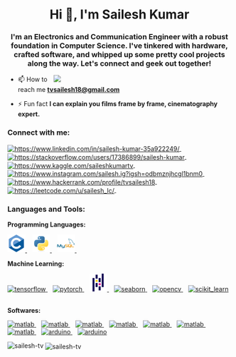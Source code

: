 <h1 align="center">Hi 👋, I'm Sailesh Kumar</h1>
<h3 align="center">I'm an Electronics and Communication Engineer with a robust foundation in Computer Science. I've tinkered with hardware, crafted software, and whipped up some pretty cool projects along the way. Let's connect and geek out together!</h3>

<img align="right" width="400" src="https://cdn.hackaday.io/images/original/3646311595580843377.gif">

- 📫 How to reach me **tvsailesh18@gmail.com**

- ⚡ Fun fact **I can explain you films frame by frame, cinematography expert.**

<h3 align="left">Connect with me:</h3>
<p align="left">
<a href="https://linkedin.com/in/https://www.linkedin.com/in/sailesh-kumar-35a922249/" target="blank"><img align="center" src="https://raw.githubusercontent.com/rahuldkjain/github-profile-readme-generator/master/src/images/icons/Social/linked-in-alt.svg" alt="https://www.linkedin.com/in/sailesh-kumar-35a922249/" height="30" width="40" />
</a>&nbsp;&nbsp;
<a href="https://stackoverflow.com/users/https://stackoverflow.com/users/17386899/sailesh-kumar" target="blank"><img align="center" src="https://raw.githubusercontent.com/rahuldkjain/github-profile-readme-generator/master/src/images/icons/Social/stack-overflow.svg" alt="https://stackoverflow.com/users/17386899/sailesh-kumar" height="30" width="40" />
</a>&nbsp;&nbsp;
<a href="https://kaggle.com/https://www.kaggle.com/saileshkumartv" target="blank"><img align="center" src="https://raw.githubusercontent.com/rahuldkjain/github-profile-readme-generator/master/src/images/icons/Social/kaggle.svg" alt="https://www.kaggle.com/saileshkumartv" height="30" width="40" />
</a>&nbsp;&nbsp;
<a href="https://instagram.com/https://www.instagram.com/sailesh.ig?igsh=odbmznjhcgl1bnm0" target="blank"><img align="center" src="https://raw.githubusercontent.com/rahuldkjain/github-profile-readme-generator/master/src/images/icons/Social/instagram.svg" alt="https://www.instagram.com/sailesh.ig?igsh=odbmznjhcgl1bnm0" height="30" width="40" />
</a>&nbsp;&nbsp;
<a href="https://www.hackerrank.com/https://www.hackerrank.com/profile/tvsailesh18" target="blank"><img align="center" src="https://raw.githubusercontent.com/rahuldkjain/github-profile-readme-generator/master/src/images/icons/Social/hackerrank.svg" alt="https://www.hackerrank.com/profile/tvsailesh18" height="30" width="40" />
</a>&nbsp;&nbsp;
<a href="https://www.leetcode.com/https://leetcode.com/u/sailesh_lc/" target="blank"><img align="center" src="https://raw.githubusercontent.com/rahuldkjain/github-profile-readme-generator/master/src/images/icons/Social/leet-code.svg" alt="https://leetcode.com/u/sailesh_lc/" height="30" width="40" />
</a>&nbsp;&nbsp;
</p>

<h3 align="left">Languages and Tools:</h3>

<!-- Programming Languages -->
<p align="left"> 
    <strong>Programming Languages:</strong></p>
    <a href="https://www.cprogramming.com/" target="_blank" rel="noreferrer">
        <img src="https://raw.githubusercontent.com/devicons/devicon/master/icons/c/c-original.svg" alt="c" width="40" height="40"/>
    </a>&nbsp;&nbsp;
    <a href="https://www.python.org" target="_blank" rel="noreferrer">
        <img src="https://raw.githubusercontent.com/devicons/devicon/master/icons/python/python-original.svg" alt="python" width="40" height="40"/>
    </a>&nbsp;&nbsp;
    <a href="https://www.mysql.com/" target="_blank" rel="noreferrer">
        <img src="https://raw.githubusercontent.com/devicons/devicon/master/icons/mysql/mysql-original-wordmark.svg" alt="mysql" width="40" height="40"/>
    </a>&nbsp;&nbsp;
</p>

<!-- AI/ML Tools -->
<p align="left"> 
    <strong>Machine Learning:</strong></p>
    <a href="https://www.tensorflow.org" target="_blank" rel="noreferrer">
        <img src="https://www.vectorlogo.zone/logos/tensorflow/tensorflow-icon.svg" alt="tensorflow" width="40" height="40"/>
    </a>&nbsp;&nbsp;
    <a href="https://pytorch.org/" target="_blank" rel="noreferrer">
        <img src="https://www.vectorlogo.zone/logos/pytorch/pytorch-icon.svg" alt="pytorch" width="40" height="40"/>
    </a>&nbsp;&nbsp;
    <a href="https://pandas.pydata.org/" target="_blank" rel="noreferrer">
        <img src="https://raw.githubusercontent.com/devicons/devicon/2ae2a900d2f041da66e950e4d48052658d850630/icons/pandas/pandas-original.svg" alt="pandas" width="40" height="40"/>
    </a>&nbsp;&nbsp;
    <a href="https://seaborn.pydata.org/" target="_blank" rel="noreferrer">
        <img src="https://seaborn.pydata.org/_images/logo-mark-lightbg.svg" alt="seaborn" width="40" height="40"/>
    </a>&nbsp;&nbsp;
    <a href="https://opencv.org/" target="_blank" rel="noreferrer">
        <img src="https://www.vectorlogo.zone/logos/opencv/opencv-icon.svg" alt="opencv" width="40" height="40"/>
    </a>&nbsp;&nbsp;
    <a href="https://scikit-learn.org/" target="_blank" rel="noreferrer">
        <img src="https://upload.wikimedia.org/wikipedia/commons/0/05/Scikit_learn_logo_small.svg" alt="scikit_learn" width="40" height="40"/>
    </a>&nbsp;&nbsp;
</p>

<!-- Software -->
<p align="left"> 
    <strong>Softwares:</strong></p>
    <a href="https://www.mathworks.com/" target="_blank" rel="noreferrer">
        <img src="https://companieslogo.com/img/orig/ANSS.D-78d6ace8.png?t=1652258615" alt="matlab" width="40" height="40"/>
    </a>&nbsp;&nbsp;
    <a href="https://www.mathworks.com/" target="_blank" rel="noreferrer">
        <img src="https://wallpapers.com/images/hd/auto-c-a-d-logo-graphic-kkipca3aki0i49xv-kkipca3aki0i49xv.png" alt="matlab" width="40" height="40"/>
    </a>&nbsp;&nbsp;
    <a href="https://www.mathworks.com/" target="_blank" rel="noreferrer">
        <img src="https://embeddedtools.store/wp-content/uploads/2024/02/Prod-uVision600x600.png" alt="matlab" width="40" height="40"/>
    </a>&nbsp;&nbsp;
    <a href="https://www.mathworks.com/" target="_blank" rel="noreferrer">
        <img src="https://pbs.twimg.com/profile_images/839168408490913792/ukNPeWwa_400x400.jpg" alt="matlab" width="40" height="40"/>
    </a>&nbsp;&nbsp;
    <a href="https://www.mathworks.com/" target="_blank" rel="noreferrer">
        <img src="https://upload.wikimedia.org/wikipedia/commons/2/21/Matlab_Logo.png" alt="matlab" width="40" height="40"/>
    </a>&nbsp;&nbsp;
    <a href="https://www.mathworks.com/" target="_blank" rel="noreferrer">
        <img src="https://cdn.techjockey.com/web/assets/images/techjockey/products/21587_ProteusPCBDesignlogo.jpg" alt="matlab" width="40" height="40"/>
    </a>&nbsp;&nbsp;
    <a href="https://www.mathworks.com/" target="_blank" rel="noreferrer">
        <img src="https://encrypted-tbn0.gstatic.com/images?q=tbn:ANd9GcSKUzEO2v6gyztVs8h_xEgZLfHulxPBLrtyzQ&s" alt="matlab" width="40" height="40"/>
    </a>&nbsp;&nbsp;
    <a href="https://www.arduino.cc/" target="_blank" rel="noreferrer">
        <img src="https://cdn.worldvectorlogo.com/logos/arduino-1.svg" alt="arduino" width="40" height="40"/>
    </a>&nbsp;&nbsp;
    <a href="https://www.arduino.cc/" target="_blank" rel="noreferrer">
        <img src="https://user-images.githubusercontent.com/56430787/105164182-1afa8a80-5b15-11eb-8ac3-7ae5c9f0e15e.png" alt="arduino" width="40" height="40"/>
    </a>
</p>

<p><img align="left" src="https://github-readme-stats.vercel.app/api/top-langs?username=sailesh-tv&show_icons=true&theme=dark&locale=en&layout=compact" alt="sailesh-tv" /></p>

<p>&nbsp;<img align="center" src="https://github-readme-stats.vercel.app/api?username=sailesh-tv&show_icons=true&theme=dark&locale=en" alt="sailesh-tv" /></p>
